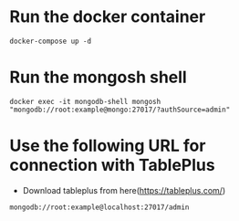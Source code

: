 # Run the docker container
``` docker-compose up -d ``` 

# Run the mongosh shell
```docker exec -it mongodb-shell mongosh "mongodb://root:example@mongo:27017/?authSource=admin" ```

# Use the following URL for connection with TablePlus

- Download tableplus from here(https://tableplus.com/)
  
``` mongodb://root:example@localhost:27017/admin ```